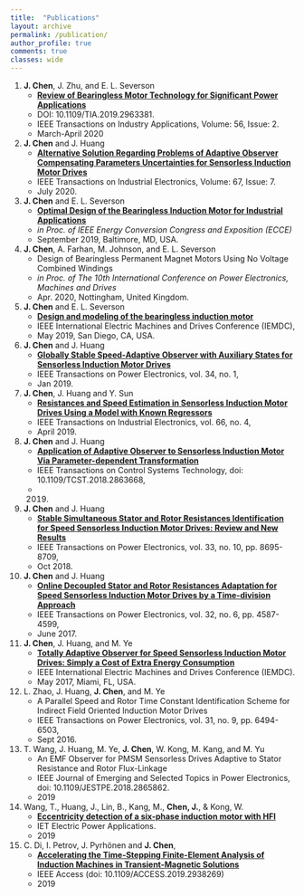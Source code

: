 ```yaml
---
title:  "Publications"
layout: archive
permalink: /publication/
author_profile: true
comments: true
classes: wide
---
```

1. **J. Chen**, J. Zhu, and E. L. Severson
	- [**Review of Bearingless Motor Technology for Significant Power Applications**](https://github.com/horychen/Publications/blob/master/2019-chen.zhu.severson-Review.pdf)
	- DOI: 10.1109/TIA.2019.2963381.
	- IEEE Transactions on Industry Applications, Volume: 56, Issue: 2.
	- March-April 2020
3. **J. Chen** and J. Huang
    - [**Alternative Solution Regarding Problems of Adaptive Observer Compensating Parameters Uncertainties for Sensorless Induction Motor Drives**](https://github.com/horychen/Publications/blob/master/2019-Chen.Huang-Alternative%20EA.pdf)
    - IEEE Transactions on Industrial Electronics, Volume: 67, Issue: 7.
    - July 2020.
4. **J. Chen** and E. L. Severson
    - [**Optimal Design of the Bearingless Induction Motor for Industrial Applications**](https://github.com/horychen/Publications/blob/master/2019-Chen.Severson-Optimal%20(ECCE%202019).pdf)
    - *in Proc. of IEEE Energy Conversion Congress and Exposition (ECCE)*
    - September 2019, Baltimore, MD, USA.
5. **J. Chen**, A. Farhan, M. Johnson, and E. L. Severson
	- Design of Bearingless Permanent Magnet Motors Using No Voltage Combined Windings
	- *in Proc. of The 10th International Conference on Power Electronics, Machines and Drives*
	- Apr. 2020, Nottingham, United Kingdom.
6. **J. Chen** and E. L. Severson
    - [**Design and modeling of the bearingless induction motor**](https://github.com/horychen/Publications/blob/master/2019-Chen.Severson-Design.pdf)
    - IEEE International Electric Machines and Drives Conference (IEMDC), 
    - May 2019, San Diego, CA, USA.
7. **J. Chen** and J. Huang
    - [**Globally Stable Speed-Adaptive Observer with Auxiliary States for Sensorless Induction Motor Drives**](https://github.com/horychen/Publications/blob/master/2018-Chen.Huang-Globally%20LyReg%20-%20Early%20Access%20Version.pdf)
    - IEEE Transactions on Power Electronics, vol. 34, no. 1, 
    - Jan 2019.
8. **J. Chen**, J. Huang and Y. Sun
    - [**Resistances and Speed Estimation in Sensorless Induction Motor Drives Using a Model with Known Regressors**](https://github.com/horychen/Publications/blob/master/2018-Chen.Huang.ea-Resistances%20-%20Early%20Access.pdf)
    - IEEE Transactions on Industrial Electronics, vol. 66, no. 4, 
    - April 2019.
9. **J. Chen** and J. Huang
    - [**Application of Adaptive Observer to Sensorless Induction Motor Via Parameter-dependent Transformation**](https://github.com/horychen/Publications/blob/master/2018-Chen.Huang-Application%20EA%2008454267.pdf)
    - IEEE Transactions on Control Systems Technology, doi: 10.1109/TCST.2018.2863668,
    - 2019.
10. **J. Chen** and J. Huang
    - [**Stable Simultaneous Stator and Rotor Resistances Identification for Speed Sensorless Induction Motor Drives: Review and New Results**](https://github.com/horychen/Publications/blob/master/2017-Chen.Huang-Stable%20EMFState%20Early%20Access%20Version.pdf)
    - IEEE Transactions on Power Electronics, vol. 33, no. 10, pp. 8695-8709, 
    - Oct 2018.
11. **J. Chen** and J. Huang
     - [**Online Decoupled Stator and Rotor Resistances Adaptation for Speed Sensorless Induction Motor Drives by a Time-division Approach**](https://github.com/horychen/Publications/blob/master/2017-Chen.Huang-Online%20EA.pdf)
     - IEEE Transactions on Power Electronics, vol. 32, no. 6, pp. 4587-4599, 
     - June 2017.
12. **J. Chen**, J. Huang, and M. Ye
     - [**Totally Adaptive Observer for Speed Sensorless Induction Motor Drives: Simply a Cost of Extra Energy Consumption**](https://github.com/horychen/Publications/blob/master/2017-Chen.Huang.ea-Totally.pdf)
     - IEEE International Electric Machines and Drives Conference (IEMDC).
     - May 2017, Miami, FL, USA.
13. L. Zhao, J. Huang, **J. Chen**, and M. Ye
     - A Parallel Speed and Rotor Time Constant Identification Scheme for Indirect Field Oriented Induction Motor Drives
     - IEEE Transactions on Power Electronics, vol. 31, no. 9, pp. 6494-6503, 
     - Sept 2016.
14. T. Wang, J. Huang, M. Ye, **J. Chen**, W. Kong, M. Kang, and M. Yu
     - An EMF Observer for PMSM Sensorless Drives Adaptive to Stator Resistance and Rotor Flux-Linkage
     - IEEE Journal of Emerging and Selected Topics in Power Electronics, doi: 10.1109/JESTPE.2018.2865862.
     - 2019
15. Wang, T., Huang, J., Lin, B., Kang, M., **Chen, J.**, & Kong, W.
     - [**Eccentricity detection of a six-phase induction motor with HFI**](https://github.com/horychen/Publications/blob/master/wt-2019-eccentricity.pdf)
     - IET Electric Power Applications.
     - 2019 
16. C. Di, I. Petrov, J. Pyrhönen and **J. Chen**, 
     - [**Accelerating the Time-Stepping Finite-Element Analysis of Induction Machines in Transient-Magnetic Solutions**](http://ieeexplore.ieee.org/stamp/stamp.jsp?tp=&arnumber=8819918&isnumber=6514899)
     - IEEE Access (doi: 10.1109/ACCESS.2019.2938269)
     - 2019 
